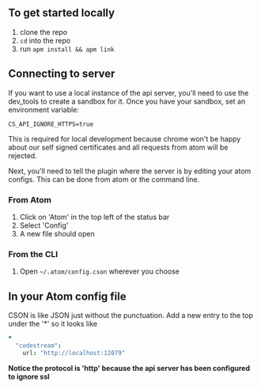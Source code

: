 ## To get started locally
1. clone the repo
2. `cd` into the repo
3. run `apm install && apm link`

## Connecting to server
If you want to use a local instance of the api server,
you'll need to use the dev_tools to create a sandbox for it.
Once you have your sandbox, set an environment variable:

`CS_API_IGNORE_HTTPS=true`

This is required for local development because chrome won't be happy about our self signed certificates and all requests from atom will be rejected.

Next, you'll need to tell the plugin where the server is by editing your atom configs. This can be done from atom or the command line.

### From Atom
1. Click on 'Atom' in the top left of the status bar
2. Select 'Config'
3. A new file should open

### From the CLI
1. Open `~/.atom/config.cson` wherever you choose

## In your Atom config file
CSON is like JSON just without the punctuation.
Add a new entry to the top under the '*' so it looks like

``` cson
*
  "codestream":
    url: "http://localhost:12079"
```

__Notice the protocol is 'http' because the api server has been configured to ignore ssl__
